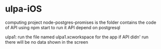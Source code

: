 # ulpa-iOS
computing project
node-postgres-promises is the folder contains the code of API
using npm start to run it 
API depend on postgresql




ulpa1:
run the file named ulpa1.xcworkspace for the app
if API didn' run there will be no data shown in the screen
